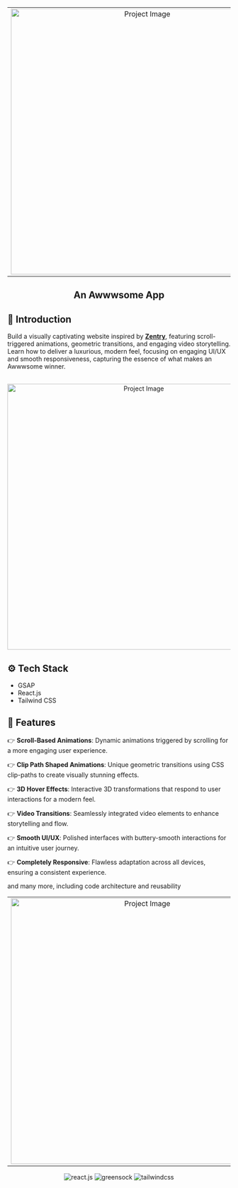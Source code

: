   <table>
  <tr>
    <td align="center">
      <a href="https://www.linkedin.com/in/nataliya-kachor-522170271/" target="_blank">
        <img src="https://github.com/user-attachments/assets/ab025423-1637-4f70-ab8a-2762a42e2dbb" alt="Project Image" style="width: 600px;">
      </a>
    </td>
    <td align="center">
      <a href="https://www.linkedin.com/in/nataliya-kachor-522170271/" target="_blank">
        <img src="https://github.com/user-attachments/assets/935ddaf2-d0cd-4efb-a568-ad718c82e5ea" alt="Project Image" style="width: 600px;">
      </a>
    </td>
  </tr>
</table>

<div align="center">

  <h2 align="center">An Awwwsome App</h2>
  
</div>

## <a name="introduction">🤖 Introduction</a>

Build a visually captivating website inspired by **[Zentry](https://zentry.com/)**, featuring scroll-triggered animations, geometric transitions, and engaging video storytelling. Learn how to deliver a luxurious, modern feel, focusing on engaging UI/UX and smooth responsiveness, capturing the essence of what makes an Awwwsome winner.


<div align="center">
  <br />
   <a href="https://www.linkedin.com/in/nataliya-kachor-522170271/" target="_blank">
        <img src="https://github.com/user-attachments/assets/ab025423-1637-4f70-ab8a-2762a42e2dbb" alt="Project Image" style="width: 600px;">
      </a>
  <br />
</div>

## <a name="tech-stack">⚙️ Tech Stack</a>

- GSAP
- React.js
- Tailwind CSS


## <a name="features">🔋 Features</a>

👉 **Scroll-Based Animations**: Dynamic animations triggered by scrolling for a more engaging user experience.

👉 **Clip Path Shaped Animations**: Unique geometric transitions using CSS clip-paths to create visually stunning effects.

👉 **3D Hover Effects**: Interactive 3D transformations that respond to user interactions for a modern feel.

👉 **Video Transitions**: Seamlessly integrated video elements to enhance storytelling and flow.

👉 **Smooth UI/UX**: Polished interfaces with buttery-smooth interactions for an intuitive user journey.

👉 **Completely Responsive**: Flawless adaptation across all devices, ensuring a consistent experience.

and many more, including code architecture and reusability

  <table>
  <tr>
    <td align="center">
      <a href="https://www.linkedin.com/in/nataliya-kachor-522170271/" target="_blank">
        <img src="https://github.com/user-attachments/assets/abed297a-272f-4c3b-8acf-15c07d51c31e" alt="Project Image" style="width: 600px;">
      </a>
    </td>
    <td align="center">
      <a href="https://www.linkedin.com/in/nataliya-kachor-522170271/" target="_blank">
        <img src="https://github.com/user-attachments/assets/c6a89a28-15ad-4203-95b4-f31e06f270ad" alt="Project Image" style="width: 600px;">
      </a>
    </td>
  </tr>
</table>
  
  <div align="center">
    <img src="https://img.shields.io/badge/-React_JS-black?style=for-the-badge&logoColor=white&logo=react&color=61DAFB" alt="react.js" />
    <img src="https://img.shields.io/badge/-GSAP-black?style=for-the-badge&logoColor=white&logo=greensock&color=88CE02" alt="greensock" />
    <img src="https://img.shields.io/badge/-Tailwind_CSS-black?style=for-the-badge&logoColor=white&logo=tailwindcss&color=06B6D4" alt="tailwindcss" />
  </div>

</div>


